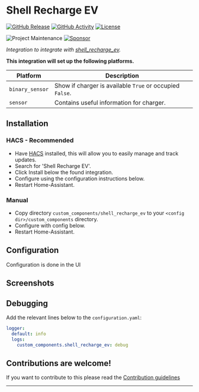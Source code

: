 # Shell Recharge EV

[![GitHub Release][releases-shield]][releases]
[![GitHub Activity][commits-shield]][commits]
[![License][license-shield]](LICENSE)

![Project Maintenance][maintenance-shield]
[![Sponsor][sponsor-shield]][sponsor]

_Integration to integrate with [shell_recharge_ev][shell_recharge_ev]._

**This integration will set up the following platforms.**

| Platform        | Description                                              |
| --------------- | -------------------------------------------------------- |
| `binary_sensor` | Show if charger is available `True` or occupied `False`. |
| `sensor`        | Contains useful information for charger.                 |

## Installation

### HACS - Recommended

- Have [HACS](https://hacs.xyz) installed, this will allow you to easily manage and track updates.
- Search for 'Shell Recharge EV'.
- Click Install below the found integration.
- Configure using the configuration instructions below.
- Restart Home-Assistant.

### Manual

- Copy directory `custom_components/shell_recharge_ev` to your `<config dir>/custom_components` directory.
- Configure with config below.
- Restart Home-Assistant.

## Configuration

Configuration is done in the UI

## Screenshots

## Debugging

Add the relevant lines below to the `configuration.yaml`:

```yaml
logger:
  default: info
  logs:
    custom_components.shell_recharge_ev: debug
```

<!---->

## Contributions are welcome!

If you want to contribute to this please read the [Contribution guidelines](CONTRIBUTING.md)

---

[shell_recharge_ev]: https://github.com/cyberjunky/home-assistant-shell_recharge_ev
[commits-shield]: https://img.shields.io/github/commit-activity/y/cyberjunky/home-assistant-shell_recharge_ev.svg?style=for-the-badge
[commits]: https://github.com/cyberjunky/home-assistant-shell_recharge_ev/commits/main
[license-shield]: https://img.shields.io/github/license/cyberjunky/home-assistant-shell_recharge_ev.svg?style=for-the-badge
[maintenance-shield]: https://img.shields.io/badge/maintainer-%40cyberjunky-blue.svg?style=for-the-badge
[releases-shield]: https://img.shields.io/github/release/cyberjunky/home-assistant-shell_recharge_ev.svg?style=for-the-badge
[releases]: https://github.com/cyberjunky/home-assistant-shell_recharge_ev/releases
[sponsor-shield]: https://img.shields.io/static/v1?label=Sponsor&message=%E2%9D%A4&logo=GitHub&color=%23fe8e86
[sponsor]: https://github.com/sponsors/cyberjunky
